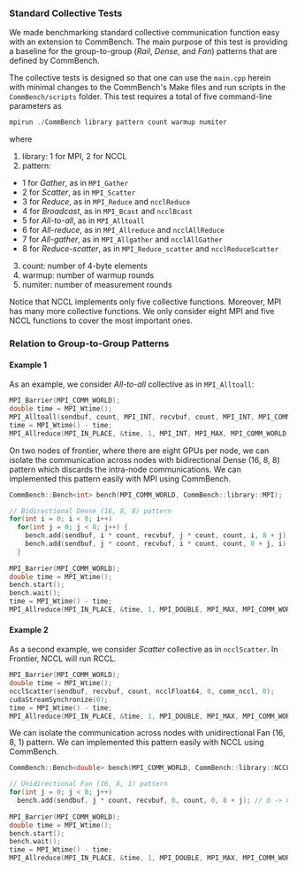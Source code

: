 ### Standard Collective Tests

We made benchmarking standard collective communication function easy with an extension to CommBench. The main purpose of this test is providing a baseline for the group-to-group (*Rail*, *Dense*, and *Fan*) patterns that are defined by CommBench.

The collective tests is designed so that one can use the ```main.cpp``` herein with minimal changes to the CommBench's Make files and run scripts in the ```CommBench/scripts``` folder. This test requires a total of five command-line parameters as
```cpp
mpirun ./CommBench library pattern count warmup numiter
```
where
1. library: 1 for MPI, 2 for NCCL
2. pattern:
  - 1 for *Gather*, as in `MPI_Gather`
  - 2 for *Scatter*, as in `MPI_Scatter`
  - 3 for *Reduce*, as in `MPI_Reduce` and `ncclReduce`
  - 4 for *Broadcast*, as in `MPI_Bcast` and `ncclBcast`
  - 5 for *All-to-all*, as in `MPI_Alltoall`
  - 6 for *All-reduce*, as in `MPI_Allreduce` and `ncclAllReduce`
  - 7 for *All-gather*, as in `MPI_Allgather` and `ncclAllGather`
  - 8 for *Reduce-scatter*, as in `MPI_Reduce_scatter` and `ncclReduceScatter`
3. count: number of 4-byte elements
4. warmup: number of warmup rounds
5. numiter: number of measurement rounds

Notice that NCCL implements only five collective functions. Moreover, MPI has many more collective functions. We only consider eight MPI and five NCCL functions to cover the most important ones.

### Relation to Group-to-Group Patterns

#### Example 1

As an example, we consider *All-to-all* collective as in `MPI_Alltoall`:
```cpp
MPI_Barrier(MPI_COMM_WORLD);
double time = MPI_Wtime();
MPI_Alltoall(sendbuf, count, MPI_INT, recvbuf, count, MPI_INT, MPI_COMM_WORLD);
time = MPI_Wtime() - time;
MPI_Allreduce(MPI_IN_PLACE, &time, 1, MPI_INT, MPI_MAX, MPI_COMM_WORLD);
```
On two nodes of frontier, where there are eight GPUs per node, we can isolate the communication across nodes with bidirectional Dense (16, 8, 8) pattern which discards the intra-node communications. We can implemented this pattern easily with MPI using CommBench.
```cpp
CommBench::Bench<int> bench(MPI_COMM_WORLD, CommBench::library::MPI);

// Bidirectional Dense (16, 8, 8) pattern
for(int i = 0; i < 8; i++)
  for(int j = 0; j < 8; j++) {
    bench.add(sendbuf, i * count, recvbuf, j * count, count, i, 8 + j); // i -> 8 + j
    bench.add(sendbuf, j * count, recvbuf, i * count, count, 8 + j, i); // 8 + j -> i
  }
  
MPI_Barrier(MPI_COMM_WORLD);
double time = MPI_Wtime();
bench.start();
bench.wait();
time = MPI_Wtime() - time;
MPI_Allreduce(MPI_IN_PLACE, &time, 1, MPI_DOUBLE, MPI_MAX, MPI_COMM_WORLD);
```


#### Example 2

As a second example, we consider *Scatter* collective as in `ncclScatter`. In Frontier, NCCL will run RCCL.
```cpp
MPI_Barrier(MPI_COMM_WORLD);
double time = MPI_Wtime();
ncclScatter(sendbuf, recvbuf, count, ncclFloat64, 0, comm_nccl, 0);
cudaStreamSynchronize(0);
time = MPI_Wtime() - time;
MPI_Allreduce(MPI_IN_PLACE, &time, 1, MPI_DOUBLE, MPI_MAX, MPI_COMM_WORLD);
```

We can isolate the communication across nodes with unidirectional Fan (16, 8, 1) pattern. We can implemented this pattern easily with NCCL using CommBench.

```cpp
CommBench::Bench<double> bench(MPI_COMM_WORLD, CommBench::library::NCCL);

// Unidirectional Fan (16, 8, 1) pattern
for(int j = 0; j < 8; j++)
  bench.add(sendbuf, j * count, recvbuf, 0, count, 0, 8 + j); // 0 -> 8 + j
  
MPI_Barrier(MPI_COMM_WORLD);
double time = MPI_Wtime();
bench.start();
bench.wait();
time = MPI_Wtime() - time;
MPI_Allreduce(MPI_IN_PLACE, &time, 1, MPI_DOUBLE, MPI_MAX, MPI_COMM_WORLD);
```
